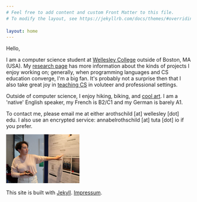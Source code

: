 ```yaml
---
# Feel free to add content and custom Front Matter to this file.
# To modify the layout, see https://jekyllrb.com/docs/themes/#overriding-theme-defaults

layout: home
---
```




Hello, 

I am a computer science student at [Wellesley College](https://www.wellesley.edu/cs) outside of Boston, MA (USA). My [research page](https://annabelrothschild.com/research/) has more information about the kinds of projects I enjoy working on; generally, when programming languages and CS education converge, I'm a big fan. It's probably not a surprise then that I also take great joy in [teaching CS](https://annabelrothschild.com/teaching/) in voluteer and professional settings.

Outside of computer science, I enjoy hiking, biking, and [cool art](https://annabelrothschild.com/personal/art/). I am a 'native' English speaker, my French is B2/C1 and my German is barely A1.  

To contact me, please email me at either arothschild [at] wellesley [dot] edu. I also use an encrypted service: annabelrothschild [at] tuta [dot] io if you prefer.

<img src="images/IMG_4988.JPG"
     alt="Photo of Annabel'"
     width="200" 
     />

This site is built with [Jekyll](https://github.com/jekyll/jekyll). [Impressum](https://annabelrothschild.com//impressum/).

